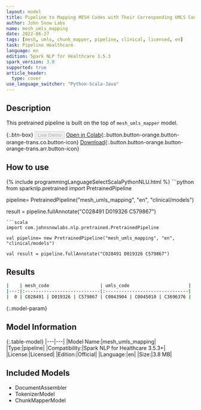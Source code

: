 ```yaml
---
layout: model
title: Pipeline to Mapping MESH Codes with Their Corresponding UMLS Codes
author: John Snow Labs
name: mesh_umls_mapping
date: 2022-06-27
tags: [mesh, umls, chunk_mapper, pipeline, clinical, licensed, en]
task: Pipeline Healthcare
language: en
edition: Spark NLP for Healthcare 3.5.3
spark_version: 3.0
supported: true
article_header:
  type: cover
use_language_switcher: "Python-Scala-Java"
---
```


## Description

This pretrained pipeline is built on the top of `mesh_umls_mapper` model.

{:.btn-box}
<button class="button button-orange" disabled>Live Demo</button>
[Open in Colab](https://colab.research.google.com/github/JohnSnowLabs/spark-nlp-workshop/blob/master/tutorials/Certification_Trainings/Healthcare/26.Chunk_Mapping.ipynb){:.button.button-orange.button-orange-trans.co.button-icon}
[Download](https://s3.amazonaws.com/auxdata.johnsnowlabs.com/clinical/models/mesh_umls_mapping_en_3.5.3_3.0_1656366727552.zip){:.button.button-orange.button-orange-trans.arr.button-icon}

## How to use



<div class="tabs-box" markdown="1">
{% include programmingLanguageSelectScalaPythonNLU.html %}
```python
from sparknlp.pretrained import PretrainedPipeline

pipeline= PretrainedPipeline("mesh_umls_mapping", "en", "clinical/models")

result = pipeline.fullAnnotate("C028491 D019326 C579867")
```
```scala
import com.johnsnowlabs.nlp.pretrained.PretrainedPipeline

val pipeline= new PretrainedPipeline("mesh_umls_mapping", "en", "clinical/models")

val result = pipeline.fullAnnotate("C028491 D019326 C579867")
```
</div>

## Results

```bash
|    | mesh_code                   | umls_code                      |
|---:|:----------------------------|:-------------------------------|
|  0 | C028491 | D019326 | C579867 | C0043904 | C0045010 | C3696376 |
```

{:.model-param}
## Model Information

{:.table-model}
|---|---|
|Model Name:|mesh_umls_mapping|
|Type:|pipeline|
|Compatibility:|Spark NLP for Healthcare 3.5.3+|
|License:|Licensed|
|Edition:|Official|
|Language:|en|
|Size:|3.8 MB|

## Included Models

- DocumentAssembler
- TokenizerModel
- ChunkMapperModel
